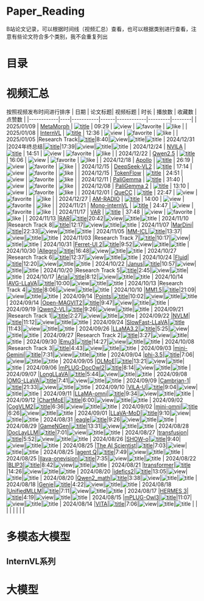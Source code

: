 # Paper_Reading

B站论文记录，可以根据时间线（视频汇总）查看，也可以根据类别进行查看，注意有些论文符合多个类别，我不会重复列出

# 目录


# 视频汇总
按照视频发布时间进行排序
| 日期 | 论文标题| 视频标题  | 时长 | 播放数     | 收藏数        | 点赞数      |
|------------|----|-----------|------|------------|---------|--------|
| 2025/01/09 | [MetaMorph](https://tsb0601.github.io/metamorph) | [![title](https://img.shields.io/badge/dynamic/json?label=视频&query=data.title&url=https://api.bilibili.com/x/web-interface/view?bvid=BV1W1rkYqEn9)](https://www.bilibili.com/video/BV1W1rkYqEn9/) | 09:29 | ![view](https://img.shields.io/badge/dynamic/json?label=播放量&query=data.stat.view&url=https://api.bilibili.com/x/web-interface/view?bvid=BV1W1rkYqEn9) | ![favorite](https://img.shields.io/badge/dynamic/json?label=收藏数&query=data.stat.favorite&url=https://api.bilibili.com/x/web-interface/view?bvid=BV1W1rkYqEn9) | ![like](https://img.shields.io/badge/dynamic/json?label=点赞数&query=data.stat.like&url=https://api.bilibili.com/x/web-interface/view?bvid=BV1W1rkYqEn9) |
| 2025/01/08 | [InternVL](https://internvl.github.io/) | [![title](https://img.shields.io/badge/dynamic/json?label=视频&query=data.title&url=https://api.bilibili.com/x/web-interface/view?bvid=BV1ZxrvYTEET)](https://www.bilibili.com/video/BV1ZxrvYTEET/) | 12:36 | ![view](https://img.shields.io/badge/dynamic/json?label=播放量&query=data.stat.view&url=https://api.bilibili.com/x/web-interface/view?bvid=BV1ZxrvYTEET) | ![favorite](https://img.shields.io/badge/dynamic/json?label=收藏数&query=data.stat.favorite&url=https://api.bilibili.com/x/web-interface/view?bvid=BV1ZxrvYTEET) | ![like](https://img.shields.io/badge/dynamic/json?label=点赞数&query=data.stat.like&url=https://api.bilibili.com/x/web-interface/view?bvid=BV1ZxrvYTEET) |
| 2025/01/05 |Research Track|[![title](https://img.shields.io/badge/dynamic/json?label=视频&query=data.title&url=https://api.bilibili.com/x/web-interface/view?bvid=BV1GPrTYUET4)](https://www.bilibili.com/video/BV1GPrTYUET4/)|8:40|![view](https://img.shields.io/badge/dynamic/json?label=播放量&query=data.stat.view&url=https://api.bilibili.com/x/web-interface/view?bvid=BV1GPrTYUET4)|![title](https://img.shields.io/badge/dynamic/json?label=收藏数&query=data.stat.favorite&url=https://api.bilibili.com/x/web-interface/view?bvid=BV1GPrTYUET4)|![title](https://img.shields.io/badge/dynamic/json?label=点赞数&query=data.stat.like&url=https://api.bilibili.com/x/web-interface/view?bvid=BV1GPrTYUET4)
| 2024/12/31 |2024年终总结|[![title](https://img.shields.io/badge/dynamic/json?label=视频&query=data.title&url=https://api.bilibili.com/x/web-interface/view?bvid=BV12e6nYrENQ)](https://www.bilibili.com/video/BV12e6nYrENQ/)|17:39|![view](https://img.shields.io/badge/dynamic/json?label=播放量&query=data.stat.view&url=https://api.bilibili.com/x/web-interface/view?bvid=BV12e6nYrENQ)|![title](https://img.shields.io/badge/dynamic/json?label=收藏数&query=data.stat.favorite&url=https://api.bilibili.com/x/web-interface/view?bvid=BV12e6nYrENQ)|![title](https://img.shields.io/badge/dynamic/json?label=点赞数&query=data.stat.like&url=https://api.bilibili.com/x/web-interface/view?bvid=BV12e6nYrENQ)
| 2024/12/24 | [NVILA](https://nvlabs.github.io/VILA/) | [![title](https://img.shields.io/badge/dynamic/json?label=视频&query=data.title&url=https://api.bilibili.com/x/web-interface/view?bvid=BV1g8kZYoEWn)](https://www.bilibili.com/video/BV1g8kZYoEWn/) | 14:51 | ![view](https://img.shields.io/badge/dynamic/json?label=播放量&query=data.stat.view&url=https://api.bilibili.com/x/web-interface/view?bvid=BV1g8kZYoEWn) | ![favorite](https://img.shields.io/badge/dynamic/json?label=收藏数&query=data.stat.favorite&url=https://api.bilibili.com/x/web-interface/view?bvid=BV1g8kZYoEWn) | ![like](https://img.shields.io/badge/dynamic/json?label=点赞数&query=data.stat.like&url=https://api.bilibili.com/x/web-interface/view?bvid=BV1g8kZYoEWn) |
| 2024/12/22 | [Qwen2.5](https://github.com/QwenLM/Qwen2.5) | [![title](https://img.shields.io/badge/dynamic/json?label=视频&query=data.title&url=https://api.bilibili.com/x/web-interface/view?bvid=BV13UkiYNEmv)](https://www.bilibili.com/video/BV13UkiYNEmv/) | 16:06 | ![view](https://img.shields.io/badge/dynamic/json?label=播放量&query=data.stat.view&url=https://api.bilibili.com/x/web-interface/view?bvid=BV13UkiYNEmv) | ![favorite](https://img.shields.io/badge/dynamic/json?label=收藏数&query=data.stat.favorite&url=https://api.bilibili.com/x/web-interface/view?bvid=BV13UkiYNEmv) | ![like](https://img.shields.io/badge/dynamic/json?label=点赞数&query=data.stat.like&url=https://api.bilibili.com/x/web-interface/view?bvid=BV13UkiYNEmv) |
| 2024/12/18 | [Apollo](https://arxiv.org/abs/2412.10360) | [![title](https://img.shields.io/badge/dynamic/json?label=视频&query=data.title&url=https://api.bilibili.com/x/web-interface/view?bvid=BV1RnkAY5EHe)](https://www.bilibili.com/video/BV1RnkAY5EHe/) | 26:19 | ![view](https://img.shields.io/badge/dynamic/json?label=播放量&query=data.stat.view&url=https://api.bilibili.com/x/web-interface/view?bvid=BV1RnkAY5EHe) | ![favorite](https://img.shields.io/badge/dynamic/json?label=收藏数&query=data.stat.favorite&url=https://api.bilibili.com/x/web-interface/view?bvid=BV1RnkAY5EHe) | ![like](https://img.shields.io/badge/dynamic/json?label=点赞数&query=data.stat.like&url=https://api.bilibili.com/x/web-interface/view?bvid=BV1RnkAY5EHe) |
| 2024/12/15 | [DeepSeek-VL2](https://github.com/deepseek-ai/DeepSeek-VL2/tree/main) | [![title](https://img.shields.io/badge/dynamic/json?label=视频&query=data.title&url=https://api.bilibili.com/x/web-interface/view?bvid=BV1pcqoYFEBg)](https://www.bilibili.com/video/BV1pcqoYFEBg/) | 17:14 | ![view](https://img.shields.io/badge/dynamic/json?label=播放量&query=data.stat.view&url=https://api.bilibili.com/x/web-interface/view?bvid=BV1pcqoYFEBg) | ![favorite](https://img.shields.io/badge/dynamic/json?label=收藏数&query=data.stat.favorite&url=https://api.bilibili.com/x/web-interface/view?bvid=BV1pcqoYFEBg) | ![like](https://img.shields.io/badge/dynamic/json?label=点赞数&query=data.stat.like&url=https://api.bilibili.com/x/web-interface/view?bvid=BV1pcqoYFEBg) |
| 2024/12/15 | [TokenFlow](https://github.com/ByteFlow-AI/TokenFlow/tree/main) | [![title](https://img.shields.io/badge/dynamic/json?label=视频&query=data.title&url=https://api.bilibili.com/x/web-interface/view?bvid=BV1JkB7YQEDe)](https://www.bilibili.com/video/BV1JkB7YQEDe/) | 24:51 | ![view](https://img.shields.io/badge/dynamic/json?label=播放量&query=data.stat.view&url=https://api.bilibili.com/x/web-interface/view?bvid=BV1JkB7YQEDe) | ![favorite](https://img.shields.io/badge/dynamic/json?label=收藏数&query=data.stat.favorite&url=https://api.bilibili.com/x/web-interface/view?bvid=BV1JkB7YQEDe) | ![like](https://img.shields.io/badge/dynamic/json?label=点赞数&query=data.stat.like&url=https://api.bilibili.com/x/web-interface/view?bvid=BV1JkB7YQEDe) |
| 2024/12/11 | [PaliGemma](https://arxiv.org/pdf/2407.07726) | [![title](https://img.shields.io/badge/dynamic/json?label=视频&query=data.title&url=https://api.bilibili.com/x/web-interface/view?bvid=BV15DqrY6Eah)](https://www.bilibili.com/video/BV15DqrY6Eah/) | 31:40 | ![view](https://img.shields.io/badge/dynamic/json?label=播放量&query=data.stat.view&url=https://api.bilibili.com/x/web-interface/view?bvid=BV15DqrY6Eah) | ![favorite](https://img.shields.io/badge/dynamic/json?label=收藏数&query=data.stat.favorite&url=https://api.bilibili.com/x/web-interface/view?bvid=BV15DqrY6Eah) | ![like](https://img.shields.io/badge/dynamic/json?label=点赞数&query=data.stat.like&url=https://api.bilibili.com/x/web-interface/view?bvid=BV15DqrY6Eah) |
| 2024/12/08 | [PaliGemma 2](https://arxiv.org/pdf/2412.03555) | [![title](https://img.shields.io/badge/dynamic/json?label=视频&query=data.title&url=https://api.bilibili.com/x/web-interface/view?bvid=BV1kwqsYuEfq)](https://www.bilibili.com/video/BV1kwqsYuEfq/) | 13:10 | ![view](https://img.shields.io/badge/dynamic/json?label=播放量&query=data.stat.view&url=https://api.bilibili.com/x/web-interface/view?bvid=BV1kwqsYuEfq) | ![favorite](https://img.shields.io/badge/dynamic/json?label=收藏数&query=data.stat.favorite&url=https://api.bilibili.com/x/web-interface/view?bvid=BV1kwqsYuEfq) | ![like](https://img.shields.io/badge/dynamic/json?label=点赞数&query=data.stat.like&url=https://api.bilibili.com/x/web-interface/view?bvid=BV1kwqsYuEfq) |
| 2024/12/01 | [QueCC](https://arxiv.org/pdf/2412.03555) | [![title](https://img.shields.io/badge/dynamic/json?label=视频&query=data.title&url=https://api.bilibili.com/x/web-interface/view?bvid=BV1XczfYREtY)](https://www.bilibili.com/video/BV1XczfYREtY/) | 22:47 | ![view](https://img.shields.io/badge/dynamic/json?label=播放量&query=data.stat.view&url=https://api.bilibili.com/x/web-interface/view?bvid=BV1XczfYREtY) | ![favorite](https://img.shields.io/badge/dynamic/json?label=收藏数&query=data.stat.favorite&url=https://api.bilibili.com/x/web-interface/view?bvid=BV1XczfYREtY) | ![like](https://img.shields.io/badge/dynamic/json?label=点赞数&query=data.stat.like&url=https://api.bilibili.com/x/web-interface/view?bvid=BV1XczfYREtY) |
| 2024/12/27 | [AM-RADIO](https://github.com/NVlabs/RADIO) | [![title](https://img.shields.io/badge/dynamic/json?label=视频&query=data.title&url=https://api.bilibili.com/x/web-interface/view?bvid=BV1vkBRY7EVE)](https://www.bilibili.com/video/BV1vkBRY7EVE/) | 14:00 | ![view](https://img.shields.io/badge/dynamic/json?label=播放量&query=data.stat.view&url=https://api.bilibili.com/x/web-interface/view?bvid=BV1vkBRY7EVE) | ![favorite](https://img.shields.io/badge/dynamic/json?label=收藏数&query=data.stat.favorite&url=https://api.bilibili.com/x/web-interface/view?bvid=BV1vkBRY7EVE) | ![like](https://img.shields.io/badge/dynamic/json?label=点赞数&query=data.stat.like&url=https://api.bilibili.com/x/web-interface/view?bvid=BV1vkBRY7EVE) |
| 2024/11/21 | [Mono-internVL](https://arxiv.org/pdf/2410.08202) | [![title](https://img.shields.io/badge/dynamic/json?label=视频&query=data.title&url=https://api.bilibili.com/x/web-interface/view?bvid=BV1CUUyYZESE)](https://www.bilibili.com/video/BV1CUUyYZESE/) | 24:47 | ![view](https://img.shields.io/badge/dynamic/json?label=播放量&query=data.stat.view&url=https://api.bilibili.com/x/web-interface/view?bvid=BV1CUUyYZESE) | ![favorite](https://img.shields.io/badge/dynamic/json?label=收藏数&query=data.stat.favorite&url=https://api.bilibili.com/x/web-interface/view?bvid=BV1CUUyYZESE) | ![like](https://img.shields.io/badge/dynamic/json?label=点赞数&query=data.stat.like&url=https://api.bilibili.com/x/web-interface/view?bvid=BV1CUUyYZESE) |
| 2024/11/17 | [VAR](https://github.com/FoundationVision/VAR) | [![title](https://img.shields.io/badge/dynamic/json?label=视频&query=data.title&url=https://api.bilibili.com/x/web-interface/view?bvid=BV1oFUCYkEjE)](https://www.bilibili.com/video/BV1oFUCYkEjE/) | 37:48 | ![view](https://img.shields.io/badge/dynamic/json?label=播放量&query=data.stat.view&url=https://api.bilibili.com/x/web-interface/view?bvid=BV1oFUCYkEjE) | ![favorite](https://img.shields.io/badge/dynamic/json?label=收藏数&query=data.stat.favorite&url=https://api.bilibili.com/x/web-interface/view?bvid=BV1oFUCYkEjE) | ![like](https://img.shields.io/badge/dynamic/json?label=点赞数&query=data.stat.like&url=https://api.bilibili.com/x/web-interface/view?bvid=BV1oFUCYkEjE) |
| 2024/11/13 |[RAR](https://arxiv.org/pdf/2411.00776)|[![title](https://img.shields.io/badge/dynamic/json?label=视频&query=data.title&url=https://api.bilibili.com/x/web-interface/view?bvid=BV1bLUuYeEP4)](https://www.bilibili.com/video/BV1bLUuYeEP4/)|20:42|![view](https://img.shields.io/badge/dynamic/json?label=播放量&query=data.stat.view&url=https://api.bilibili.com/x/web-interface/view?bvid=BV1bLUuYeEP4)|![title](https://img.shields.io/badge/dynamic/json?label=收藏数&query=data.stat.favorite&url=https://api.bilibili.com/x/web-interface/view?bvid=BV1bLUuYeEP4)|![title](https://img.shields.io/badge/dynamic/json?label=点赞数&query=data.stat.like&url=https://api.bilibili.com/x/web-interface/view?bvid=BV1bLUuYeEP4)
| 2024/11/10 |Research Track 8|[![title](https://img.shields.io/badge/dynamic/json?label=视频&query=data.title&url=https://api.bilibili.com/x/web-interface/view?bvid=BV1w7mkYEERN)](https://www.bilibili.com/video/BV1w7mkYEERN/)|12:17|![view](https://img.shields.io/badge/dynamic/json?label=播放量&query=data.stat.view&url=https://api.bilibili.com/x/web-interface/view?bvid=BV1w7mkYEERN)|![title](https://img.shields.io/badge/dynamic/json?label=收藏数&query=data.stat.favorite&url=https://api.bilibili.com/x/web-interface/view?bvid=BV1w7mkYEERN)|![title](https://img.shields.io/badge/dynamic/json?label=点赞数&query=data.stat.like&url=https://api.bilibili.com/x/web-interface/view?bvid=BV1w7mkYEERN)
| 2024/11/07 |[MarDini](https://arxiv.org/abs/2410.20280)|[![title](https://img.shields.io/badge/dynamic/json?label=视频&query=data.title&url=https://api.bilibili.com/x/web-interface/view?bvid=BV1tuDQYxES7)](https://www.bilibili.com/video/BV1tuDQYxES7/)|22:33|![view](https://img.shields.io/badge/dynamic/json?label=播放量&query=data.stat.view&url=https://api.bilibili.com/x/web-interface/view?bvid=BV1tuDQYxES7)|![title](https://img.shields.io/badge/dynamic/json?label=收藏数&query=data.stat.favorite&url=https://api.bilibili.com/x/web-interface/view?bvid=BV1tuDQYxES7)|![title](https://img.shields.io/badge/dynamic/json?label=点赞数&query=data.stat.like&url=https://api.bilibili.com/x/web-interface/view?bvid=BV1tuDQYxES7)
| 2024/11/05 |[MM-ICL](https://arxiv.org/abs/2410.20482)|[![title](https://img.shields.io/badge/dynamic/json?label=视频&query=data.title&url=https://api.bilibili.com/x/web-interface/view?bvid=BV1cqDNYDEZq)](https://www.bilibili.com/video/BV1cqDNYDEZq/)|13:37|![view](https://img.shields.io/badge/dynamic/json?label=播放量&query=data.stat.view&url=https://api.bilibili.com/x/web-interface/view?bvid=BV1cqDNYDEZq)|![title](https://img.shields.io/badge/dynamic/json?label=收藏数&query=data.stat.favorite&url=https://api.bilibili.com/x/web-interface/view?bvid=BV1cqDNYDEZq)|![title](https://img.shields.io/badge/dynamic/json?label=点赞数&query=data.stat.like&url=https://api.bilibili.com/x/web-interface/view?bvid=BV1cqDNYDEZq)
| 2024/11/03 |Research Track 7|[![title](https://img.shields.io/badge/dynamic/json?label=视频&query=data.title&url=https://api.bilibili.com/x/web-interface/view?bvid=BV1XKSSYdEWw)](https://www.bilibili.com/video/BV1XKSSYdEWw/)|10:17|![view](https://img.shields.io/badge/dynamic/json?label=播放量&query=data.stat.view&url=https://api.bilibili.com/x/web-interface/view?bvid=BV1XKSSYdEWw)|![title](https://img.shields.io/badge/dynamic/json?label=收藏数&query=data.stat.favorite&url=https://api.bilibili.com/x/web-interface/view?bvid=BV1XKSSYdEWw)|![title](https://img.shields.io/badge/dynamic/json?label=点赞数&query=data.stat.like&url=https://api.bilibili.com/x/web-interface/view?bvid=BV1XKSSYdEWw)
| 2024/10/31 |[Ferret-UI 2](https://arxiv.org/abs/2410.18967)|[![title](https://img.shields.io/badge/dynamic/json?label=视频&query=data.title&url=https://api.bilibili.com/x/web-interface/view?bvid=BV15XSHYDE1Y)](https://www.bilibili.com/video/BV15XSHYDE1Y/)|9:52|![view](https://img.shields.io/badge/dynamic/json?label=播放量&query=data.stat.view&url=https://api.bilibili.com/x/web-interface/view?bvid=BV15XSHYDE1Y)|![title](https://img.shields.io/badge/dynamic/json?label=收藏数&query=data.stat.favorite&url=https://api.bilibili.com/x/web-interface/view?bvid=BV15XSHYDE1Y)|![title](https://img.shields.io/badge/dynamic/json?label=点赞数&query=data.stat.like&url=https://api.bilibili.com/x/web-interface/view?bvid=BV15XSHYDE1Y)
| 2024/10/30 |[Allegro](https://arxiv.org/abs/2410.15458)|[![title](https://img.shields.io/badge/dynamic/json?label=视频&query=data.title&url=https://api.bilibili.com/x/web-interface/view?bvid=BV1mTSaYwE3a)](https://www.bilibili.com/video/BV1mTSaYwE3a/)|16:48|![view](https://img.shields.io/badge/dynamic/json?label=播放量&query=data.stat.view&url=https://api.bilibili.com/x/web-interface/view?bvid=BV1mTSaYwE3a)|![title](https://img.shields.io/badge/dynamic/json?label=收藏数&query=data.stat.favorite&url=https://api.bilibili.com/x/web-interface/view?bvid=BV1mTSaYwE3a)|![title](https://img.shields.io/badge/dynamic/json?label=点赞数&query=data.stat.like&url=https://api.bilibili.com/x/web-interface/view?bvid=BV1mTSaYwE3a)
| 2024/10/27 |Research Track 6|[![title](https://img.shields.io/badge/dynamic/json?label=视频&query=data.title&url=https://api.bilibili.com/x/web-interface/view?bvid=BV1oe1uY6E7Z)](https://www.bilibili.com/video/BV1oe1uY6E7Z/)|12:37|![view](https://img.shields.io/badge/dynamic/json?label=播放量&query=data.stat.view&url=https://api.bilibili.com/x/web-interface/view?bvid=BV1oe1uY6E7Z)|![title](https://img.shields.io/badge/dynamic/json?label=收藏数&query=data.stat.favorite&url=https://api.bilibili.com/x/web-interface/view?bvid=BV1oe1uY6E7Z)|![title](https://img.shields.io/badge/dynamic/json?label=点赞数&query=data.stat.like&url=https://api.bilibili.com/x/web-interface/view?bvid=BV1oe1uY6E7Z)
| 2024/10/24 |[Fluid](https://arxiv.org/pdf/2410.13863)|[![title](https://img.shields.io/badge/dynamic/json?label=视频&query=data.title&url=https://api.bilibili.com/x/web-interface/view?bvid=BV158ykYbE7q)](https://www.bilibili.com/video/BV158ykYbE7q/)|12:20|![view](https://img.shields.io/badge/dynamic/json?label=播放量&query=data.stat.view&url=https://api.bilibili.com/x/web-interface/view?bvid=BV158ykYbE7q)|![title](https://img.shields.io/badge/dynamic/json?label=收藏数&query=data.stat.favorite&url=https://api.bilibili.com/x/web-interface/view?bvid=BV158ykYbE7q)|![title](https://img.shields.io/badge/dynamic/json?label=点赞数&query=data.stat.like&url=https://api.bilibili.com/x/web-interface/view?bvid=BV158ykYbE7q)
| 2024/10/22 |[Janus](https://arxiv.org/abs/2410.13848)|[![title](https://img.shields.io/badge/dynamic/json?label=视频&query=data.title&url=https://api.bilibili.com/x/web-interface/view?bvid=BV1jQypYkELB)](https://www.bilibili.com/video/BV1jQypYkELB/)|10:57|![view](https://img.shields.io/badge/dynamic/json?label=播放量&query=data.stat.view&url=https://api.bilibili.com/x/web-interface/view?bvid=BV1jQypYkELB)|![title](https://img.shields.io/badge/dynamic/json?label=收藏数&query=data.stat.favorite&url=https://api.bilibili.com/x/web-interface/view?bvid=BV1jQypYkELB)|![title](https://img.shields.io/badge/dynamic/json?label=点赞数&query=data.stat.like&url=https://api.bilibili.com/x/web-interface/view?bvid=BV1jQypYkELB)
| 2024/10/20 |Research Track 5|[![title](https://img.shields.io/badge/dynamic/json?label=视频&query=data.title&url=https://api.bilibili.com/x/web-interface/view?bvid=BV18WyeYhEPB)](https://www.bilibili.com/video/BV18WyeYhEPB/)|2:45|![view](https://img.shields.io/badge/dynamic/json?label=播放量&query=data.stat.view&url=https://api.bilibili.com/x/web-interface/view?bvid=BV18WyeYhEPB)|![title](https://img.shields.io/badge/dynamic/json?label=收藏数&query=data.stat.favorite&url=https://api.bilibili.com/x/web-interface/view?bvid=BV18WyeYhEPB)|![title](https://img.shields.io/badge/dynamic/json?label=点赞数&query=data.stat.like&url=https://api.bilibili.com/x/web-interface/view?bvid=BV18WyeYhEPB)
| 2024/10/17 |[Aria](https://arxiv.org/abs/2410.05993)|[![title](https://img.shields.io/badge/dynamic/json?label=视频&query=data.title&url=https://api.bilibili.com/x/web-interface/view?bvid=BV1SjyTYnEjB)](https://www.bilibili.com/video/BV1SjyTYnEjB/)|8:12|![view](https://img.shields.io/badge/dynamic/json?label=播放量&query=data.stat.view&url=https://api.bilibili.com/x/web-interface/view?bvid=BV1SjyTYnEjB)|![title](https://img.shields.io/badge/dynamic/json?label=收藏数&query=data.stat.favorite&url=https://api.bilibili.com/x/web-interface/view?bvid=BV1SjyTYnEjB)|![title](https://img.shields.io/badge/dynamic/json?label=点赞数&query=data.stat.like&url=https://api.bilibili.com/x/web-interface/view?bvid=BV1SjyTYnEjB)
| 2024/10/14 |[AVG-LLaVA](https://arxiv.org/abs/2410.02745v2)|[![title](https://img.shields.io/badge/dynamic/json?label=视频&query=data.title&url=https://api.bilibili.com/x/web-interface/view?bvid=BV1tnmjYnEKZ)](https://www.bilibili.com/video/BV1tnmjYnEKZ/)|10:00|![view](https://img.shields.io/badge/dynamic/json?label=播放量&query=data.stat.view&url=https://api.bilibili.com/x/web-interface/view?bvid=BV1tnmjYnEKZ)|![title](https://img.shields.io/badge/dynamic/json?label=收藏数&query=data.stat.favorite&url=https://api.bilibili.com/x/web-interface/view?bvid=BV1tnmjYnEKZ)|![title](https://img.shields.io/badge/dynamic/json?label=点赞数&query=data.stat.like&url=https://api.bilibili.com/x/web-interface/view?bvid=BV1tnmjYnEKZ)
| 2024/10/13 |Research Track 4|[![title](https://img.shields.io/badge/dynamic/json?label=视频&query=data.title&url=https://api.bilibili.com/x/web-interface/view?bvid=BV1FV2rYuE3s)](https://www.bilibili.com/video/BV1FV2rYuE3s/)|8:06|![view](https://img.shields.io/badge/dynamic/json?label=播放量&query=data.stat.view&url=https://api.bilibili.com/x/web-interface/view?bvid=BV1FV2rYuE3s)|![title](https://img.shields.io/badge/dynamic/json?label=收藏数&query=data.stat.favorite&url=https://api.bilibili.com/x/web-interface/view?bvid=BV1FV2rYuE3s)|![title](https://img.shields.io/badge/dynamic/json?label=点赞数&query=data.stat.like&url=https://api.bilibili.com/x/web-interface/view?bvid=BV1FV2rYuE3s)
| 2024/10/10 |[MM1.5](https://arxiv.org/abs/2409.20566)|[![title](https://img.shields.io/badge/dynamic/json?label=视频&query=data.title&url=https://api.bilibili.com/x/web-interface/view?bvid=BV1dU2GYDEz5)](https://www.bilibili.com/video/BV1dU2GYDEz5/)|21:09|![view](https://img.shields.io/badge/dynamic/json?label=播放量&query=data.stat.view&url=https://api.bilibili.com/x/web-interface/view?bvid=BV1dU2GYDEz5)|![title](https://img.shields.io/badge/dynamic/json?label=收藏数&query=data.stat.favorite&url=https://api.bilibili.com/x/web-interface/view?bvid=BV1dU2GYDEz5)|![title](https://img.shields.io/badge/dynamic/json?label=点赞数&query=data.stat.like&url=https://api.bilibili.com/x/web-interface/view?bvid=BV1dU2GYDEz5)
| 2024/09/14 |[Points](https://www.arxiv.org/pdf/2409.04828)|[![title](https://img.shields.io/badge/dynamic/json?label=视频&query=data.title&url=https://api.bilibili.com/x/web-interface/view?bvid=BV1JQ4fe4EaY)](https://www.bilibili.com/video/BV1JQ4fe4EaY/)|10:02|![view](https://img.shields.io/badge/dynamic/json?label=播放量&query=data.stat.view&url=https://api.bilibili.com/x/web-interface/view?bvid=BV1JQ4fe4EaY)|![title](https://img.shields.io/badge/dynamic/json?label=收藏数&query=data.stat.favorite&url=https://api.bilibili.com/x/web-interface/view?bvid=BV1JQ4fe4EaY)|![title](https://img.shields.io/badge/dynamic/json?label=点赞数&query=data.stat.like&url=https://api.bilibili.com/x/web-interface/view?bvid=BV1JQ4fe4EaY)
| 2024/09/14 |[Open-MAGVIT2](https://arxiv.org/abs/2409.04410)|[![title](https://img.shields.io/badge/dynamic/json?label=视频&query=data.title&url=https://api.bilibili.com/x/web-interface/view?bvid=BV14YtMehEfK)](https://www.bilibili.com/video/BV14YtMehEfK/)|9:47|![view](https://img.shields.io/badge/dynamic/json?label=播放量&query=data.stat.view&url=https://api.bilibili.com/x/web-interface/view?bvid=BV14YtMehEfK)|![title](https://img.shields.io/badge/dynamic/json?label=收藏数&query=data.stat.favorite&url=https://api.bilibili.com/x/web-interface/view?bvid=BV14YtMehEfK)|![title](https://img.shields.io/badge/dynamic/json?label=点赞数&query=data.stat.like&url=https://api.bilibili.com/x/web-interface/view?bvid=BV14YtMehEfK)
| 2024/09/19 |[Qwen2-VL](https://arxiv.org/pdf/2409.12191)|[![title](https://img.shields.io/badge/dynamic/json?label=视频&query=data.title&url=https://api.bilibili.com/x/web-interface/view?bvid=BV1YNtReKEND)](https://www.bilibili.com/video/BV1YNtReKEND/)|9:26|![view](https://img.shields.io/badge/dynamic/json?label=播放量&query=data.stat.view&url=https://api.bilibili.com/x/web-interface/view?bvid=BV1YNtReKEND)|![title](https://img.shields.io/badge/dynamic/json?label=收藏数&query=data.stat.favorite&url=https://api.bilibili.com/x/web-interface/view?bvid=BV1YNtReKEND)|![title](https://img.shields.io/badge/dynamic/json?label=点赞数&query=data.stat.like&url=https://api.bilibili.com/x/web-interface/view?bvid=BV1YNtReKEND)
| 2024/09/21 |Research Track 1|[![title](https://img.shields.io/badge/dynamic/json?label=视频&query=data.title&url=https://api.bilibili.com/x/web-interface/view?bvid=BV13EtBepE34)](https://www.bilibili.com/video/BV13EtBepE34/)|2:27|![view](https://img.shields.io/badge/dynamic/json?label=播放量&query=data.stat.view&url=https://api.bilibili.com/x/web-interface/view?bvid=BV13EtBepE34)|![title](https://img.shields.io/badge/dynamic/json?label=收藏数&query=data.stat.favorite&url=https://api.bilibili.com/x/web-interface/view?bvid=BV13EtBepE34)|![title](https://img.shields.io/badge/dynamic/json?label=点赞数&query=data.stat.like&url=https://api.bilibili.com/x/web-interface/view?bvid=BV13EtBepE34)
| 2024/09/22 |[NVLM](https://arxiv.org/pdf/2409.11402)|[![title](https://img.shields.io/badge/dynamic/json?label=视频&query=data.title&url=https://api.bilibili.com/x/web-interface/view?bvid=BV1SWske9EbP)](https://www.bilibili.com/video/BV1SWske9EbP/)|11:12|![view](https://img.shields.io/badge/dynamic/json?label=播放量&query=data.stat.view&url=https://api.bilibili.com/x/web-interface/view?bvid=BV1SWske9EbP)|![title](https://img.shields.io/badge/dynamic/json?label=收藏数&query=data.stat.favorite&url=https://api.bilibili.com/x/web-interface/view?bvid=BV1SWske9EbP)|![title](https://img.shields.io/badge/dynamic/json?label=点赞数&query=data.stat.like&url=https://api.bilibili.com/x/web-interface/view?bvid=BV1SWske9EbP)
| 2024/09/24 |[SlowFast-LLaVA](https://arxiv.org/abs/2407.15841)|[![title](https://img.shields.io/badge/dynamic/json?label=视频&query=data.title&url=https://api.bilibili.com/x/web-interface/view?bvid=BV1JgsvenEyi)](https://www.bilibili.com/video/BV1JgsvenEyi/)|11:43|![view](https://img.shields.io/badge/dynamic/json?label=播放量&query=data.stat.view&url=https://api.bilibili.com/x/web-interface/view?bvid=BV1JgsvenEyi)|![title](https://img.shields.io/badge/dynamic/json?label=收藏数&query=data.stat.favorite&url=https://api.bilibili.com/x/web-interface/view?bvid=BV1JgsvenEyi)|![title](https://img.shields.io/badge/dynamic/json?label=点赞数&query=data.stat.like&url=https://api.bilibili.com/x/web-interface/view?bvid=BV1JgsvenEyi)
| 2024/09/26 |[LLaMA3.2](https://github.com/meta-llama/llama-models/tree/main/models/llama3_2)|[![title](https://img.shields.io/badge/dynamic/json?label=视频&query=data.title&url=https://api.bilibili.com/x/web-interface/view?bvid=BV1cxx7egEZ2)](https://www.bilibili.com/video/BV1cxx7egEZ2/)|5:25|![view](https://img.shields.io/badge/dynamic/json?label=播放量&query=data.stat.view&url=https://api.bilibili.com/x/web-interface/view?bvid=BV1cxx7egEZ2)|![title](https://img.shields.io/badge/dynamic/json?label=收藏数&query=data.stat.favorite&url=https://api.bilibili.com/x/web-interface/view?bvid=BV1cxx7egEZ2)|![title](https://img.shields.io/badge/dynamic/json?label=点赞数&query=data.stat.like&url=https://api.bilibili.com/x/web-interface/view?bvid=BV1cxx7egEZ2)
| 2024/09/27 |Research Track 2|[![title](https://img.shields.io/badge/dynamic/json?label=视频&query=data.title&url=https://api.bilibili.com/x/web-interface/view?bvid=BV12psfebETp)](https://www.bilibili.com/video/BV12psfebETp/)|3:27|![view](https://img.shields.io/badge/dynamic/json?label=播放量&query=data.stat.view&url=https://api.bilibili.com/x/web-interface/view?bvid=BV12psfebETp)|![title](https://img.shields.io/badge/dynamic/json?label=收藏数&query=data.stat.favorite&url=https://api.bilibili.com/x/web-interface/view?bvid=BV12psfebETp)|![title](https://img.shields.io/badge/dynamic/json?label=点赞数&query=data.stat.like&url=https://api.bilibili.com/x/web-interface/view?bvid=BV12psfebETp)
| 2024/09/30 |[Emu3](https://arxiv.org/abs/2409.18869)|[![title](https://img.shields.io/badge/dynamic/json?label=视频&query=data.title&url=https://api.bilibili.com/x/web-interface/view?bvid=BV1oQxxeWEwu)](https://www.bilibili.com/video/BV1oQxxeWEwu/)|14:27|![view](https://img.shields.io/badge/dynamic/json?label=播放量&query=data.stat.view&url=https://api.bilibili.com/x/web-interface/view?bvid=BV1oQxxeWEwu)|![title](https://img.shields.io/badge/dynamic/json?label=收藏数&query=data.stat.favorite&url=https://api.bilibili.com/x/web-interface/view?bvid=BV1oQxxeWEwu)|![title](https://img.shields.io/badge/dynamic/json?label=点赞数&query=data.stat.like&url=https://api.bilibili.com/x/web-interface/view?bvid=BV1oQxxeWEwu)
| 2024/10/08 |Research Track 3|[![title](https://img.shields.io/badge/dynamic/json?label=视频&query=data.title&url=https://api.bilibili.com/x/web-interface/view?bvid=BV1Xg2HYBEfT)](https://www.bilibili.com/video/BV1Xg2HYBEfT/)|4:43|![view](https://img.shields.io/badge/dynamic/json?label=播放量&query=data.stat.view&url=https://api.bilibili.com/x/web-interface/view?bvid=BV1Xg2HYBEfT)|![title](https://img.shields.io/badge/dynamic/json?label=收藏数&query=data.stat.favorite&url=https://api.bilibili.com/x/web-interface/view?bvid=BV1Xg2HYBEfT)|![title](https://img.shields.io/badge/dynamic/json?label=点赞数&query=data.stat.like&url=https://api.bilibili.com/x/web-interface/view?bvid=BV1Xg2HYBEfT)
| 2024/09/03 |[mini-Gemini](https://arxiv.org/abs/2403.18814)|[![title](https://img.shields.io/badge/dynamic/json?label=视频&query=data.title&url=https://api.bilibili.com/x/web-interface/view?bvid=BV11BHxebEcS)](https://www.bilibili.com/video/BV11BHxebEcS/)|7:31|![view](https://img.shields.io/badge/dynamic/json?label=播放量&query=data.stat.view&url=https://api.bilibili.com/x/web-interface/view?bvid=BV11BHxebEcS)|![title](https://img.shields.io/badge/dynamic/json?label=收藏数&query=data.stat.favorite&url=https://api.bilibili.com/x/web-interface/view?bvid=BV11BHxebEcS)|![title](https://img.shields.io/badge/dynamic/json?label=点赞数&query=data.stat.like&url=https://api.bilibili.com/x/web-interface/view?bvid=BV11BHxebEcS)
| 2024/09/04 |[phi-3.5](https://arxiv.org/abs/2404.14219v3)|[![title](https://img.shields.io/badge/dynamic/json?label=视频&query=data.title&url=https://api.bilibili.com/x/web-interface/view?bvid=BV1KFpwewEp9)](https://www.bilibili.com/video/BV1KFpwewEp9/)|7:06|![view](https://img.shields.io/badge/dynamic/json?label=播放量&query=data.stat.view&url=https://api.bilibili.com/x/web-interface/view?bvid=BV1KFpwewEp9)|![title](https://img.shields.io/badge/dynamic/json?label=收藏数&query=data.stat.favorite&url=https://api.bilibili.com/x/web-interface/view?bvid=BV1KFpwewEp9)|![title](https://img.shields.io/badge/dynamic/json?label=点赞数&query=data.stat.like&url=https://api.bilibili.com/x/web-interface/view?bvid=BV1KFpwewEp9)
| 2024/09/05 |[OLMoE](https://arxiv.org/abs/2409.02060)|[![title](https://img.shields.io/badge/dynamic/json?label=视频&query=data.title&url=https://api.bilibili.com/x/web-interface/view?bvid=BV1JhpGeUETD)](https://www.bilibili.com/video/BV1JhpGeUETD/)|13:21|![view](https://img.shields.io/badge/dynamic/json?label=播放量&query=data.stat.view&url=https://api.bilibili.com/x/web-interface/view?bvid=BV1JhpGeUETD)|![title](https://img.shields.io/badge/dynamic/json?label=收藏数&query=data.stat.favorite&url=https://api.bilibili.com/x/web-interface/view?bvid=BV1JhpGeUETD)|![title](https://img.shields.io/badge/dynamic/json?label=点赞数&query=data.stat.like&url=https://api.bilibili.com/x/web-interface/view?bvid=BV1JhpGeUETD)
| 2024/09/06 |[mPLUG-DocOwl2](https://arxiv.org/abs/2409.03420)|[![title](https://img.shields.io/badge/dynamic/json?label=视频&query=data.title&url=https://api.bilibili.com/x/web-interface/view?bvid=BV15SH9edE49)](https://www.bilibili.com/video/BV15SH9edE49/)|8:14|![view](https://img.shields.io/badge/dynamic/json?label=播放量&query=data.stat.view&url=https://api.bilibili.com/x/web-interface/view?bvid=BV15SH9edE49)|![title](https://img.shields.io/badge/dynamic/json?label=收藏数&query=data.stat.favorite&url=https://api.bilibili.com/x/web-interface/view?bvid=BV15SH9edE49)|![title](https://img.shields.io/badge/dynamic/json?label=点赞数&query=data.stat.like&url=https://api.bilibili.com/x/web-interface/view?bvid=BV15SH9edE49)
| 2024/09/07 |[LongLLaVA](https://arxiv.org/abs/2409.02889)|[![title](https://img.shields.io/badge/dynamic/json?label=视频&query=data.title&url=https://api.bilibili.com/x/web-interface/view?bvid=BV1kVp4ebE3g)](https://www.bilibili.com/video/BV1kVp4ebE3g/)|5:44|![view](https://img.shields.io/badge/dynamic/json?label=播放量&query=data.stat.view&url=https://api.bilibili.com/x/web-interface/view?bvid=BV1kVp4ebE3g)|![title](https://img.shields.io/badge/dynamic/json?label=收藏数&query=data.stat.favorite&url=https://api.bilibili.com/x/web-interface/view?bvid=BV1kVp4ebE3g)|![title](https://img.shields.io/badge/dynamic/json?label=点赞数&query=data.stat.like&url=https://api.bilibili.com/x/web-interface/view?bvid=BV1kVp4ebE3g)
| 2024/09/08 |[OMG-LLaVA](https://arxiv.org/pdf/2406.19389)|[![title](https://img.shields.io/badge/dynamic/json?label=视频&query=data.title&url=https://api.bilibili.com/x/web-interface/view?bvid=BV1ChpqeoEFb)](https://www.bilibili.com/video/BV1ChpqeoEFb/)|7:41|![view](https://img.shields.io/badge/dynamic/json?label=播放量&query=data.stat.view&url=https://api.bilibili.com/x/web-interface/view?bvid=BV1ChpqeoEFb)|![title](https://img.shields.io/badge/dynamic/json?label=收藏数&query=data.stat.favorite&url=https://api.bilibili.com/x/web-interface/view?bvid=BV1ChpqeoEFb)|![title](https://img.shields.io/badge/dynamic/json?label=点赞数&query=data.stat.like&url=https://api.bilibili.com/x/web-interface/view?bvid=BV1ChpqeoEFb)
| 2024/09/09 |[Cambrian-1](https://arxiv.org/abs/2406.16860)|[![title](https://img.shields.io/badge/dynamic/json?label=视频&query=data.title&url=https://api.bilibili.com/x/web-interface/view?bvid=BV1oQpneMERB)](https://www.bilibili.com/video/BV1oQpneMERB/)|21:33|![view](https://img.shields.io/badge/dynamic/json?label=播放量&query=data.stat.view&url=https://api.bilibili.com/x/web-interface/view?bvid=BV1oQpneMERB)|![title](https://img.shields.io/badge/dynamic/json?label=收藏数&query=data.stat.favorite&url=https://api.bilibili.com/x/web-interface/view?bvid=BV1oQpneMERB)|![title](https://img.shields.io/badge/dynamic/json?label=点赞数&query=data.stat.like&url=https://api.bilibili.com/x/web-interface/view?bvid=BV1oQpneMERB)
| 2024/09/10 |[VILA-U](https://www.arxiv.org/pdf/2409.04429)|[![title](https://img.shields.io/badge/dynamic/json?label=视频&query=data.title&url=https://api.bilibili.com/x/web-interface/view?bvid=BV1CV4Ye4EWw)](https://www.bilibili.com/video/BV1CV4Ye4EWw/)|9:04|![view](https://img.shields.io/badge/dynamic/json?label=播放量&query=data.stat.view&url=https://api.bilibili.com/x/web-interface/view?bvid=BV1CV4Ye4EWw)|![title](https://img.shields.io/badge/dynamic/json?label=收藏数&query=data.stat.favorite&url=https://api.bilibili.com/x/web-interface/view?bvid=BV1CV4Ye4EWw)|![title](https://img.shields.io/badge/dynamic/json?label=点赞数&query=data.stat.like&url=https://api.bilibili.com/x/web-interface/view?bvid=BV1CV4Ye4EWw)
| 2024/09/11 |[LLaMA-omni](https://arxiv.org/abs/2409.06666)|[![title](https://img.shields.io/badge/dynamic/json?label=视频&query=data.title&url=https://api.bilibili.com/x/web-interface/view?bvid=BV14k46eDEAJ)](https://www.bilibili.com/video/BV14k46eDEAJ/)|9:34|![view](https://img.shields.io/badge/dynamic/json?label=播放量&query=data.stat.view&url=https://api.bilibili.com/x/web-interface/view?bvid=BV14k46eDEAJ)|![title](https://img.shields.io/badge/dynamic/json?label=收藏数&query=data.stat.favorite&url=https://api.bilibili.com/x/web-interface/view?bvid=BV14k46eDEAJ)|![title](https://img.shields.io/badge/dynamic/json?label=点赞数&query=data.stat.like&url=https://api.bilibili.com/x/web-interface/view?bvid=BV14k46eDEAJ)
| 2024/09/12 |[ChartMoE](https://arxiv.org/pdf/2409.03277)|[![title](https://img.shields.io/badge/dynamic/json?label=视频&query=data.title&url=https://api.bilibili.com/x/web-interface/view?bvid=BV1Um4HeeEE4)](https://www.bilibili.com/video/BV1Um4HeeEE4/)|6:00|![view](https://img.shields.io/badge/dynamic/json?label=播放量&query=data.stat.view&url=https://api.bilibili.com/x/web-interface/view?bvid=BV1Um4HeeEE4)|![title](https://img.shields.io/badge/dynamic/json?label=收藏数&query=data.stat.favorite&url=https://api.bilibili.com/x/web-interface/view?bvid=BV1Um4HeeEE4)|![title](https://img.shields.io/badge/dynamic/json?label=点赞数&query=data.stat.like&url=https://api.bilibili.com/x/web-interface/view?bvid=BV1Um4HeeEE4)
| 2024/09/02 |[CogVLM2](https://arxiv.org/abs/2408.16500)|[![title](https://img.shields.io/badge/dynamic/json?label=视频&query=data.title&url=https://api.bilibili.com/x/web-interface/view?bvid=BV1reHkeKEQs)](https://www.bilibili.com/video/BV1reHkeKEQs/)|6:36|![view](https://img.shields.io/badge/dynamic/json?label=播放量&query=data.stat.view&url=https://api.bilibili.com/x/web-interface/view?bvid=BV1reHkeKEQs)|![title](https://img.shields.io/badge/dynamic/json?label=收藏数&query=data.stat.favorite&url=https://api.bilibili.com/x/web-interface/view?bvid=BV1reHkeKEQs)|![title](https://img.shields.io/badge/dynamic/json?label=点赞数&query=data.stat.like&url=https://api.bilibili.com/x/web-interface/view?bvid=BV1reHkeKEQs)
| 2024/09/02 |[mini-omni](https://arxiv.org/abs/2408.16725)|[![title](https://img.shields.io/badge/dynamic/json?label=视频&query=data.title&url=https://api.bilibili.com/x/web-interface/view?bvid=BV1CGHCegEkZ)](https://www.bilibili.com/video/BV1CGHCegEkZ/)|6:26|![view](https://img.shields.io/badge/dynamic/json?label=播放量&query=data.stat.view&url=https://api.bilibili.com/x/web-interface/view?bvid=BV1CGHCegEkZ)|![title](https://img.shields.io/badge/dynamic/json?label=收藏数&query=data.stat.favorite&url=https://api.bilibili.com/x/web-interface/view?bvid=BV1CGHCegEkZ)|![title](https://img.shields.io/badge/dynamic/json?label=点赞数&query=data.stat.like&url=https://api.bilibili.com/x/web-interface/view?bvid=BV1CGHCegEkZ)
| 2024/09/01 |[LLaVA-MoD](https://arxiv.org/abs/2408.15881)|[![title](https://img.shields.io/badge/dynamic/json?label=视频&query=data.title&url=https://api.bilibili.com/x/web-interface/view?bvid=BV1JyHvejEfu)](https://www.bilibili.com/video/BV1JyHvejEfu/)|9:10|![view](https://img.shields.io/badge/dynamic/json?label=播放量&query=data.stat.view&url=https://api.bilibili.com/x/web-interface/view?bvid=BV1JyHvejEfu)|![title](https://img.shields.io/badge/dynamic/json?label=收藏数&query=data.stat.favorite&url=https://api.bilibili.com/x/web-interface/view?bvid=BV1JyHvejEfu)|![title](https://img.shields.io/badge/dynamic/json?label=点赞数&query=data.stat.like&url=https://api.bilibili.com/x/web-interface/view?bvid=BV1JyHvejEfu)
| 2024/08/31 |[eagle](https://arxiv.org/abs/2408.15998)|[![title](https://img.shields.io/badge/dynamic/json?label=视频&query=data.title&url=https://api.bilibili.com/x/web-interface/view?bvid=BV1xxnfeXEBU)](https://www.bilibili.com/video/BV1xxnfeXEBU/)|9:26|![view](https://img.shields.io/badge/dynamic/json?label=播放量&query=data.stat.view&url=https://api.bilibili.com/x/web-interface/view?bvid=BV1xxnfeXEBU)|![title](https://img.shields.io/badge/dynamic/json?label=收藏数&query=data.stat.favorite&url=https://api.bilibili.com/x/web-interface/view?bvid=BV1xxnfeXEBU)|![title](https://img.shields.io/badge/dynamic/json?label=点赞数&query=data.stat.like&url=https://api.bilibili.com/x/web-interface/view?bvid=BV1xxnfeXEBU)
| 2024/08/29 |[GameNGen](https://gamengen.github.io/)|[![title](https://img.shields.io/badge/dynamic/json?label=视频&query=data.title&url=https://api.bilibili.com/x/web-interface/view?bvid=BV13LHgeFEUk)](https://www.bilibili.com/video/BV13LHgeFEUk/)|13:31|![view](https://img.shields.io/badge/dynamic/json?label=播放量&query=data.stat.view&url=https://api.bilibili.com/x/web-interface/view?bvid=BV13LHgeFEUk)|![title](https://img.shields.io/badge/dynamic/json?label=收藏数&query=data.stat.favorite&url=https://api.bilibili.com/x/web-interface/view?bvid=BV13LHgeFEUk)|![title](https://img.shields.io/badge/dynamic/json?label=点赞数&query=data.stat.like&url=https://api.bilibili.com/x/web-interface/view?bvid=BV13LHgeFEUk)
| 2024/08/28 |[DocLayLLM](https://arxiv.org/abs/2408.15045)|[![title](https://img.shields.io/badge/dynamic/json?label=视频&query=data.title&url=https://api.bilibili.com/x/web-interface/view?bvid=BV1hEsMeFEta)](https://www.bilibili.com/video/BV1hEsMeFEta/)|7:01|![view](https://img.shields.io/badge/dynamic/json?label=播放量&query=data.stat.view&url=https://api.bilibili.com/x/web-interface/view?bvid=BV1hEsMeFEta)|![title](https://img.shields.io/badge/dynamic/json?label=收藏数&query=data.stat.favorite&url=https://api.bilibili.com/x/web-interface/view?bvid=BV1hEsMeFEta)|![title](https://img.shields.io/badge/dynamic/json?label=点赞数&query=data.stat.like&url=https://api.bilibili.com/x/web-interface/view?bvid=BV1hEsMeFEta)
| 2024/08/27 |[transfusion](https://arxiv.org/abs/2408.11039)|[![title](https://img.shields.io/badge/dynamic/json?label=视频&query=data.title&url=https://api.bilibili.com/x/web-interface/view?bvid=BV13esteDEVq)](https://www.bilibili.com/video/BV13esteDEVq/)|5:52|![view](https://img.shields.io/badge/dynamic/json?label=播放量&query=data.stat.view&url=https://api.bilibili.com/x/web-interface/view?bvid=BV13esteDEVq)|![title](https://img.shields.io/badge/dynamic/json?label=收藏数&query=data.stat.favorite&url=https://api.bilibili.com/x/web-interface/view?bvid=BV13esteDEVq)|![title](https://img.shields.io/badge/dynamic/json?label=点赞数&query=data.stat.like&url=https://api.bilibili.com/x/web-interface/view?bvid=BV13esteDEVq)
| 2024/08/26 |[SHOW-o]( https://arxiv.org/pdf/2408.12528)|[![title](https://img.shields.io/badge/dynamic/json?label=视频&query=data.title&url=https://api.bilibili.com/x/web-interface/view?bvid=BV1shsJeDECY)](https://www.bilibili.com/video/BV1shsJeDECY/)|9:40|![view](https://img.shields.io/badge/dynamic/json?label=播放量&query=data.stat.view&url=https://api.bilibili.com/x/web-interface/view?bvid=BV1shsJeDECY)|![title](https://img.shields.io/badge/dynamic/json?label=收藏数&query=data.stat.favorite&url=https://api.bilibili.com/x/web-interface/view?bvid=BV1shsJeDECY)|![title](https://img.shields.io/badge/dynamic/json?label=点赞数&query=data.stat.like&url=https://api.bilibili.com/x/web-interface/view?bvid=BV1shsJeDECY)
| 2024/08/25 |[The AI Scientist](https://arxiv.org/abs/2408.06292)|[![title](https://img.shields.io/badge/dynamic/json?label=视频&query=data.title&url=https://api.bilibili.com/x/web-interface/view?bvid=BV1qEWkePEks)](https://www.bilibili.com/video/BV1qEWkePEks/)|7:03|![view](https://img.shields.io/badge/dynamic/json?label=播放量&query=data.stat.view&url=https://api.bilibili.com/x/web-interface/view?bvid=BV1qEWkePEks)|![title](https://img.shields.io/badge/dynamic/json?label=收藏数&query=data.stat.favorite&url=https://api.bilibili.com/x/web-interface/view?bvid=BV1qEWkePEks)|![title](https://img.shields.io/badge/dynamic/json?label=点赞数&query=data.stat.like&url=https://api.bilibili.com/x/web-interface/view?bvid=BV1qEWkePEks)
| 2024/08/25 |[agent Q](https://arxiv.org/abs/2408.07199)|[![title](https://img.shields.io/badge/dynamic/json?label=视频&query=data.title&url=https://api.bilibili.com/x/web-interface/view?bvid=BV1axW6eDELb)](https://www.bilibili.com/video/BV1axW6eDELb/)|7:49|![view](https://img.shields.io/badge/dynamic/json?label=播放量&query=data.stat.view&url=https://api.bilibili.com/x/web-interface/view?bvid=BV1axW6eDELb)|![title](https://img.shields.io/badge/dynamic/json?label=收藏数&query=data.stat.favorite&url=https://api.bilibili.com/x/web-interface/view?bvid=BV1axW6eDELb)|![title](https://img.shields.io/badge/dynamic/json?label=点赞数&query=data.stat.like&url=https://api.bilibili.com/x/web-interface/view?bvid=BV1axW6eDELb)
| 2024/08/25 |[llava-onevision](https://llava-vl.github.io/blog/2024-08-05-llava-onevision/)|[![title](https://img.shields.io/badge/dynamic/json?label=视频&query=data.title&url=https://api.bilibili.com/x/web-interface/view?bvid=BV159WVemEwJ)](https://www.bilibili.com/video/BV159WVemEwJ/)|7:35|![view](https://img.shields.io/badge/dynamic/json?label=播放量&query=data.stat.view&url=https://api.bilibili.com/x/web-interface/view?bvid=BV159WVemEwJ)|![title](https://img.shields.io/badge/dynamic/json?label=收藏数&query=data.stat.favorite&url=https://api.bilibili.com/x/web-interface/view?bvid=BV159WVemEwJ)|![title](https://img.shields.io/badge/dynamic/json?label=点赞数&query=data.stat.like&url=https://api.bilibili.com/x/web-interface/view?bvid=BV159WVemEwJ)
| 2024/08/22 |[BLIP3](https://www.arxiv.org/pdf/2408.08872)|[![title](https://img.shields.io/badge/dynamic/json?label=视频&query=data.title&url=https://api.bilibili.com/x/web-interface/view?bvid=BV1p9WYeJEne)](https://www.bilibili.com/video/BV1p9WYeJEne/)|8:42|![view](https://img.shields.io/badge/dynamic/json?label=播放量&query=data.stat.view&url=https://api.bilibili.com/x/web-interface/view?bvid=BV1p9WYeJEne)|![title](https://img.shields.io/badge/dynamic/json?label=收藏数&query=data.stat.favorite&url=https://api.bilibili.com/x/web-interface/view?bvid=BV1p9WYeJEne)|![title](https://img.shields.io/badge/dynamic/json?label=点赞数&query=data.stat.like&url=https://api.bilibili.com/x/web-interface/view?bvid=BV1p9WYeJEne)
| 2024/08/21 |[transformer](https://arxiv.org/pdf/2207.09238)|[![title](https://img.shields.io/badge/dynamic/json?label=视频&query=data.title&url=https://api.bilibili.com/x/web-interface/view?bvid=BV1cZWWeREmk)](https://www.bilibili.com/video/BV1cZWWeREmk/)|14:26|![view](https://img.shields.io/badge/dynamic/json?label=播放量&query=data.stat.view&url=https://api.bilibili.com/x/web-interface/view?bvid=BV1cZWWeREmk)|![title](https://img.shields.io/badge/dynamic/json?label=收藏数&query=data.stat.favorite&url=https://api.bilibili.com/x/web-interface/view?bvid=BV1cZWWeREmk)|![title](https://img.shields.io/badge/dynamic/json?label=点赞数&query=data.stat.like&url=https://api.bilibili.com/x/web-interface/view?bvid=BV1cZWWeREmk)
| 2024/08/20 |[idefics2](https://arxiv.org/abs/2405.02246)|[![title](https://img.shields.io/badge/dynamic/json?label=视频&query=data.title&url=https://api.bilibili.com/x/web-interface/view?bvid=BV1duWsejE4H)](https://www.bilibili.com/video/BV1duWsejE4H/)|13:05|![view](https://img.shields.io/badge/dynamic/json?label=播放量&query=data.stat.view&url=https://api.bilibili.com/x/web-interface/view?bvid=BV1duWsejE4H)|![title](https://img.shields.io/badge/dynamic/json?label=收藏数&query=data.stat.favorite&url=https://api.bilibili.com/x/web-interface/view?bvid=BV1duWsejE4H)|![title](https://img.shields.io/badge/dynamic/json?label=点赞数&query=data.stat.like&url=https://api.bilibili.com/x/web-interface/view?bvid=BV1duWsejE4H)
| 2024/08/20 |[Qwen2_math](https://qwenlm.github.io/blog/qwen2-math/)|[![title](https://img.shields.io/badge/dynamic/json?label=视频&query=data.title&url=https://api.bilibili.com/x/web-interface/view?bvid=BV1vEWKebE26)](https://www.bilibili.com/video/BV1vEWKebE26/)|3:38|![view](https://img.shields.io/badge/dynamic/json?label=播放量&query=data.stat.view&url=https://api.bilibili.com/x/web-interface/view?bvid=BV1vEWKebE26)|![title](https://img.shields.io/badge/dynamic/json?label=收藏数&query=data.stat.favorite&url=https://api.bilibili.com/x/web-interface/view?bvid=BV1vEWKebE26)|![title](https://img.shields.io/badge/dynamic/json?label=点赞数&query=data.stat.like&url=https://api.bilibili.com/x/web-interface/view?bvid=BV1vEWKebE26)
| 2024/08/18 |[Genie](https://cosine.sh/blog/genie-technical-report)|[![title](https://img.shields.io/badge/dynamic/json?label=视频&query=data.title&url=https://api.bilibili.com/x/web-interface/view?bvid=BV1qMWPe4Edk)](https://www.bilibili.com/video/BV1qMWPe4Edk/)|4:22|![view](https://img.shields.io/badge/dynamic/json?label=播放量&query=data.stat.view&url=https://api.bilibili.com/x/web-interface/view?bvid=BV1qMWPe4Edk)|![title](https://img.shields.io/badge/dynamic/json?label=收藏数&query=data.stat.favorite&url=https://api.bilibili.com/x/web-interface/view?bvid=BV1qMWPe4Edk)|![title](https://img.shields.io/badge/dynamic/json?label=点赞数&query=data.stat.like&url=https://api.bilibili.com/x/web-interface/view?bvid=BV1qMWPe4Edk)
| 2024/08/18 |[UnifiedMLLM](https://arxiv.org/abs/2408.02503v1)|[![title](https://img.shields.io/badge/dynamic/json?label=视频&query=data.title&url=https://api.bilibili.com/x/web-interface/view?bvid=BV1NgWAeTE9k)](https://www.bilibili.com/video/BV1NgWAeTE9k/)|7:11|![view](https://img.shields.io/badge/dynamic/json?label=播放量&query=data.stat.view&url=https://api.bilibili.com/x/web-interface/view?bvid=BV1NgWAeTE9k)|![title](https://img.shields.io/badge/dynamic/json?label=收藏数&query=data.stat.favorite&url=https://api.bilibili.com/x/web-interface/view?bvid=BV1NgWAeTE9k)|![title](https://img.shields.io/badge/dynamic/json?label=点赞数&query=data.stat.like&url=https://api.bilibili.com/x/web-interface/view?bvid=BV1NgWAeTE9k)
| 2024/08/17 |[HERMES 3](https://nousresearch.com/hermes3/)|[![title](https://img.shields.io/badge/dynamic/json?label=视频&query=data.title&url=https://api.bilibili.com/x/web-interface/view?bvid=BV1HbpZeUEt9)](https://www.bilibili.com/video/BV1HbpZeUEt9/)|4:19|![view](https://img.shields.io/badge/dynamic/json?label=播放量&query=data.stat.view&url=https://api.bilibili.com/x/web-interface/view?bvid=BV1HbpZeUEt9)|![title](https://img.shields.io/badge/dynamic/json?label=收藏数&query=data.stat.favorite&url=https://api.bilibili.com/x/web-interface/view?bvid=BV1HbpZeUEt9)|![title](https://img.shields.io/badge/dynamic/json?label=点赞数&query=data.stat.like&url=https://api.bilibili.com/x/web-interface/view?bvid=BV1HbpZeUEt9)
| 2024/08/15 |[mPLUG-Owl3](https://arxiv.org/pdf/2408.04840)|[![title](https://img.shields.io/badge/dynamic/json?label=视频&query=data.title&url=https://api.bilibili.com/x/web-interface/view?bvid=BV1iVePeJERP)](https://www.bilibili.com/video/BV1iVePeJERP/)|11:07|![view](https://img.shields.io/badge/dynamic/json?label=播放量&query=data.stat.view&url=https://api.bilibili.com/x/web-interface/view?bvid=BV1iVePeJERP)|![title](https://img.shields.io/badge/dynamic/json?label=收藏数&query=data.stat.favorite&url=https://api.bilibili.com/x/web-interface/view?bvid=BV1iVePeJERP)|![title](https://img.shields.io/badge/dynamic/json?label=点赞数&query=data.stat.like&url=https://api.bilibili.com/x/web-interface/view?bvid=BV1iVePeJERP)
| 2024/08/14 |[VITA](https://arxiv.org/pdf/2408.05211)|[![title](https://img.shields.io/badge/dynamic/json?label=视频&query=data.title&url=https://api.bilibili.com/x/web-interface/view?bvid=BV1V3enedETN)](https://www.bilibili.com/video/BV1V3enedETN/)|7:06|![view](https://img.shields.io/badge/dynamic/json?label=播放量&query=data.stat.view&url=https://api.bilibili.com/x/web-interface/view?bvid=BV1V3enedETN)|![title](https://img.shields.io/badge/dynamic/json?label=收藏数&query=data.stat.favorite&url=https://api.bilibili.com/x/web-interface/view?bvid=BV1V3enedETN)|![title](https://img.shields.io/badge/dynamic/json?label=点赞数&query=data.stat.like&url=https://api.bilibili.com/x/web-interface/view?bvid=BV1V3enedETN)
|            |                                                  |                                                                                                                                                                                                         |      |                                                                                                                                                          |                                                                                                                                                                  |                                                                                                                                                          |

# 多模态大模型

## InternVL系列

# 大模型
